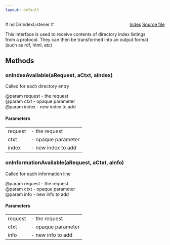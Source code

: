 ```yaml
---
layout: default
---
```

<div class='links' style='float:right'><a href="../index.html">Index</a>
<a href="http://dxr.mozilla.org/mozilla-central/source/netwerk/streamconv/public/nsIDirIndexListener.idl">Source file</a>
</div>
# nsIDirIndexListener #
  
This interface is used to receive contents of directory index listings  
from a protocol. They can then be transformed into an output format  
(such as rdf, html, etc)  
  

## Methods ##

### onIndexAvailable(aRequest, aCtxt, aIndex) ###
  
Called for each directory entry  
  
@param request - the request  
@param ctxt - opaque parameter  
@param index - new index to add  
  

#### Parameters ####

<table>

<tr>
<td>request</td>
<td>- the request  
</td>
</tr>

<tr>
<td>ctxt</td>
<td>- opaque parameter  
</td>
</tr>

<tr>
<td>index</td>
<td>- new index to add  
</td>
</tr>

</table>

### onInformationAvailable(aRequest, aCtxt, aInfo) ###
  
Called for each information line  
  
@param request - the request  
@param ctxt - opaque parameter  
@param info - new info to add  
  

#### Parameters ####

<table>

<tr>
<td>request</td>
<td>- the request  
</td>
</tr>

<tr>
<td>ctxt</td>
<td>- opaque parameter  
</td>
</tr>

<tr>
<td>info</td>
<td>- new info to add  
</td>
</tr>

</table>
